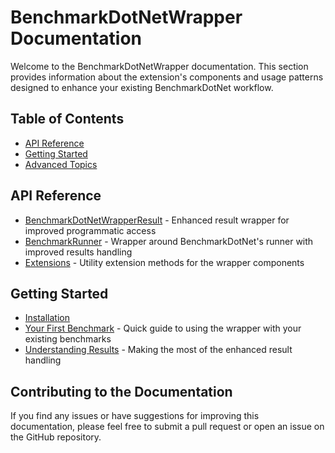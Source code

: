 # BenchmarkDotNetWrapper Documentation

Welcome to the BenchmarkDotNetWrapper documentation. This section provides information about the extension's components and usage patterns designed to enhance your existing BenchmarkDotNet workflow.

## Table of Contents

- [API Reference](#api-reference)
- [Getting Started](#getting-started)
- [Advanced Topics](#advanced-topics)

## API Reference

- [BenchmarkDotNetWrapperResult](api/BenchmarkDotNetWrapperResult.md) - Enhanced result wrapper for improved programmatic access
- [BenchmarkRunner](api/BenchmarkRunner.md) - Wrapper around BenchmarkDotNet's runner with improved results handling
- [Extensions](api/Extensions.md) - Utility extension methods for the wrapper components

## Getting Started

- [Installation](getting-started/Installation.md)
- [Your First Benchmark](getting-started/FirstBenchmark.md) - Quick guide to using the wrapper with your existing benchmarks
- [Understanding Results](getting-started/UnderstandingResults.md) - Making the most of the enhanced result handling

## Contributing to the Documentation

If you find any issues or have suggestions for improving this documentation, please feel free to submit a pull request or open an issue on the GitHub repository. 